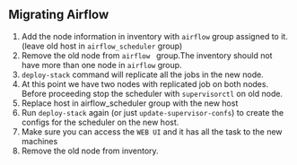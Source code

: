 ## Migrating Airflow
1. Add the node information in inventory with `airflow` group assigned to it. (leave old host in `airflow_scheduler` group)
2. Remove the old node from `airflow ` group.The inventory should not have more than one node in `airflow` group.
3. `deploy-stack` command will replicate all the jobs in the new node.
4. At this point we have two nodes with replicated job on both nodes. Before proceeding stop the scheduler  with `supervisorctl` on old  node.
5. Replace host in airflow_scheduler group with the new host
6. Run `deploy-stack` again (or just `update-supervisor-confs`) to create the configs for the scheduler on the new host.
7. Make sure you can access the `WEB UI` and it has all the task to the new machines
8. Remove the old node from inventory.
